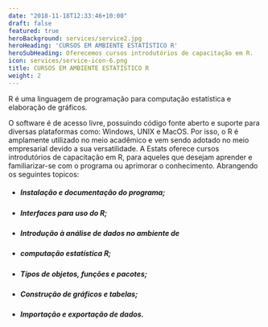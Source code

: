 ```yaml
---
date: "2018-11-18T12:33:46+10:00"
draft: false
featured: true
heroBackground: services/service2.jpg
heroHeading: 'CURSOS EM AMBIENTE ESTATÍSTICO R'
heroSubHeading: Oferecemos cursos introdutórios de capacitação em R.
icon: services/service-icon-6.png
title: CURSOS EM AMBIENTE ESTATÍSTICO R
weight: 2
---
```


R é uma linguagem de programação para computação estatística e elaboração de gráficos.

O software é de acesso livre, possuindo código fonte aberto e suporte para diversas plataformas como: Windows, UNIX e MacOS. Por isso, o R é amplamente utilizado no meio acadêmico e vem sendo adotado no meio empresarial devido a sua versatilidade. A Estats oferece cursos introdutórios de capacitação em R, para aqueles que desejam aprender e familiarizar-se com o programa ou aprimorar o conhecimento. Abrangendo os seguintes topicos:

- ##### Instalação e documentação do programa;
- ##### Interfaces para uso do R;
- ##### Introdução à análise de dados no ambiente de
- ##### computação estatística R;
- ##### Tipos de objetos, funções e pacotes;
- ##### Construção de gráficos e tabelas;
- ##### Importação e exportação de dados.
